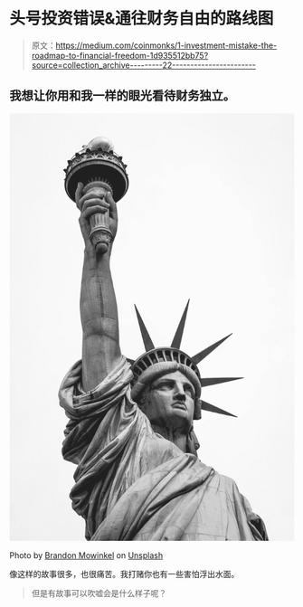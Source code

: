# 头号投资错误&通往财务自由的路线图

> 原文：<https://medium.com/coinmonks/1-investment-mistake-the-roadmap-to-financial-freedom-1d935512bb75?source=collection_archive---------22----------------------->

## 我想让你用和我一样的眼光看待财务独立。

![](img/112110a5fe2cddcdbc353352543072fe.png)

Photo by [Brandon Mowinkel](https://unsplash.com/@bmowinkel?utm_source=medium&utm_medium=referral) on [Unsplash](https://unsplash.com?utm_source=medium&utm_medium=referral)

像这样的故事很多，也很痛苦。我打赌你也有一些害怕浮出水面。

> 但是有故事可以吹嘘会是什么样子呢？